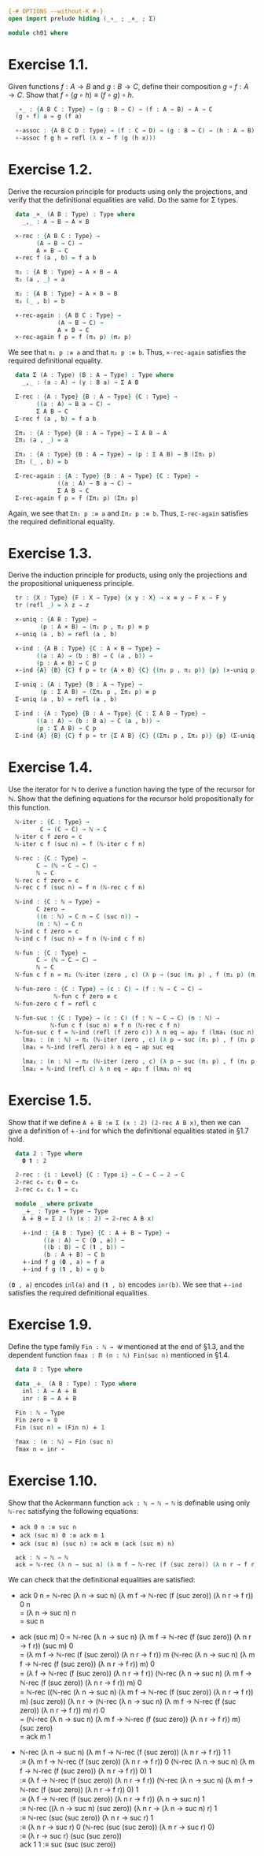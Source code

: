 ```agda
{-# OPTIONS --without-K #-}
open import prelude hiding (_∘_ ; _×_ ; Σ)

module ch01 where
```

# Exercise 1.1.

Given functions $f : A → B$ and $g : B → C$, define their composition $g ∘ f : A → C$. Show that $f ∘ (g ∘ h) ≡ (f ∘ g) ∘ h$.
```agda
  _∘_ : {A B C : Type} → (g : B → C) → (f : A → B) → A → C
  (g ∘ f) a = g (f a)

  ∘-assoc : {A B C D : Type} → (f : C → D) → (g : B → C) → (h : A → B) → f ∘ (g ∘ h) ≡ (f ∘ g) ∘ h
  ∘-assoc f g h = refl (λ x → f (g (h x)))
```

# Exercise 1.2.

Derive the recursion principle for products using only the projections, and verify that the definitional equalities are valid. Do the same for Σ types.

```agda
  data _×_ (A B : Type) : Type where
    _,_ : A → B → A × B

  ×-rec : {A B C : Type} →
        (A → B → C) →
        A × B → C
  ×-rec f (a , b) = f a b

  π₁ : {A B : Type} → A × B → A
  π₁ (a , _) = a

  π₂ : {A B : Type} → A × B → B
  π₂ (_ , b) = b

  ×-rec-again : {A B C : Type} →
              (A → B → C) →
              A × B → C
  ×-rec-again f p = f (π₁ p) (π₂ p)
```

We see that `π₁ p :≡ a` and that `π₂ p :≡ b`. Thus, `×-rec-again` satisfies the required definitional equality.

```agda
  data Σ (A : Type) (B : A → Type) : Type where
    _,_ : (a : A) → (y : B a) → Σ A B

  Σ-rec : {A : Type} {B : A → Type} {C : Type} →
        ((a : A) → B a → C) →
        Σ A B → C
  Σ-rec f (a , b) = f a b

  Σπ₁ : {A : Type} {B : A → Type} → Σ A B → A
  Σπ₁ (a , _) = a

  Σπ₂ : {A : Type} {B : A → Type} → (p : Σ A B) → B (Σπ₁ p)
  Σπ₂ (_ , b) = b

  Σ-rec-again : {A : Type} {B : A → Type} {C : Type} →
              ((a : A) → B a → C) →
              Σ A B → C
  Σ-rec-again f p = f (Σπ₁ p) (Σπ₂ p)
```

Again, we see that `Σπ₁ p :≡ a` and `Σπ₂ p :≡ b`. Thus, `Σ-rec-again` satisfies the required definitional equality.

# Exercise 1.3.

Derive the induction principle for products, using only the projections and the propositional uniqueness principle.

```agda
  tr : {X : Type} {F : X → Type} {x y : X} → x ≡ y → F x → F y
  tr (refl _) = λ z → z

  ×-uniq : {A B : Type} →
         (p : A × B) → (π₁ p , π₂ p) ≡ p
  ×-uniq (a , b) = refl (a , b)

  ×-ind : {A B : Type} {C : A × B → Type} →
        ((a : A) → (b : B) → C (a , b)) →
        (p : A × B) → C p
  ×-ind {A} {B} {C} f p = tr {A × B} {C} {(π₁ p , π₂ p)} {p} (×-uniq p) (f (π₁ p) (π₂ p))

  Σ-uniq : {A : Type} {B : A → Type} →
         (p : Σ A B) → (Σπ₁ p , Σπ₂ p) ≡ p
  Σ-uniq (a , b) = refl (a , b)

  Σ-ind : {A : Type} {B : A → Type} {C : Σ A B → Type} →
        ((a : A) → (b : B a) → C (a , b)) →
        (p : Σ A B) → C p
  Σ-ind {A} {B} {C} f p = tr {Σ A B} {C} {(Σπ₁ p , Σπ₂ p)} {p} (Σ-uniq p) (f (Σπ₁ p) (Σπ₂ p))
```

# Exercise 1.4.

Use the iterator for ℕ to derive a function having the type of the recursor for ℕ. Show that the defining equations for the recursor hold propositionally for this function.
```agda
  ℕ-iter : {C : Type} →
         C → (C → C) → ℕ → C
  ℕ-iter c f zero = c
  ℕ-iter c f (suc n) = f (ℕ-iter c f n)

  ℕ-rec : {C : Type} →
        C → (ℕ → C → C) →
        ℕ → C
  ℕ-rec c f zero = c
  ℕ-rec c f (suc n) = f n (ℕ-rec c f n)

  ℕ-ind : {C : ℕ → Type} →
        C zero →
        ((n : ℕ) → C n → C (suc n)) →
        (n : ℕ) → C n
  ℕ-ind c f zero = c
  ℕ-ind c f (suc n) = f n (ℕ-ind c f n)

  ℕ-fun : {C : Type} →
        C → (ℕ → C → C) →
        ℕ → C
  ℕ-fun c f n = π₂ (ℕ-iter (zero , c) (λ p → (suc (π₁ p) , f (π₁ p) (π₂ p))) n)

  ℕ-fun-zero : {C : Type} → (c : C) → (f : ℕ → C → C) →
             ℕ-fun c f zero ≡ c
  ℕ-fun-zero c f = refl c

  ℕ-fun-suc : {C : Type} → (c : C) (f : ℕ → C → C) (n : ℕ) →
            ℕ-fun c f (suc n) ≡ f n (ℕ-rec c f n)
  ℕ-fun-suc c f = ℕ-ind (refl (f zero c)) λ n eq → ap₂ f (lma₁ (suc n)) (ap₂ f (lma₁ n) (lma₂ n)) where
    lma₁ : (n : ℕ) → π₁ (ℕ-iter (zero , c) (λ p → suc (π₁ p) , f (π₁ p) (π₂ p)) n) ≡ n
    lma₁ = ℕ-ind (refl zero) λ n eq → ap suc eq

    lma₂ : (n : ℕ) → π₂ (ℕ-iter (zero , c) (λ p → suc (π₁ p) , f (π₁ p) (π₂ p)) n) ≡ ℕ-rec c f n
    lma₂ = ℕ-ind (refl c) λ n eq → ap₂ f (lma₁ n) eq
```

# Exercise 1.5.

Show that if we define `A ∔ B :≡ Σ (x : 𝟚) (𝟚-rec A B x)`, then we can give a definition of `∔-ind` for which the definitional equalities stated in §1.7 hold.
```agda
  data 𝟚 : Type where
    𝟎 𝟏 : 𝟚

  𝟚-rec : {i : Level} {C : Type i} → C → C → 𝟚 → C
  𝟚-rec c₀ c₁ 𝟎 = c₀
  𝟚-rec c₀ c₁ 𝟏 = c₁

  module _ where private
    _∔_ : Type → Type → Type
    A ∔ B = Σ 𝟚 (λ (x : 𝟚) → 𝟚-rec A B x)

    ∔-ind : {A B : Type} {C : A ∔ B → Type} →
          ((a : A) → C (𝟎 , a)) →
          ((b : B) → C (𝟏 , b)) →
          (b : A ∔ B) → C b
    ∔-ind f g (𝟎 , a) = f a
    ∔-ind f g (𝟏 , b) = g b
```

`(𝟎 , a)` encodes `inl(a)` and `(𝟏 , b)` encodes `inr(b)`. We see that `∔-ind` satisfies the required definitional equalities.

# Exercise 1.9.

Define the type family `Fin : ℕ → 𝓤` mentioned at the end of §1.3, and the dependent function `fmax : Π (n : ℕ) Fin(suc n)` mentioned in §1.4.
```agda
  data 𝟘 : Type where

  data _∔_ (A B : Type) : Type where
    inl : A → A ∔ B
    inr : B → A ∔ B
    
  Fin : ℕ → Type
  Fin zero = 𝟘
  Fin (suc n) = (Fin n) ∔ 𝟙

  fmax : (n : ℕ) → Fin (suc n)
  fmax n = inr ⋆
```

# Exercise 1.10.

Show that the Ackermann function `ack : ℕ → ℕ → ℕ` is definable using only `ℕ-rec` satisfying the following equations:
- `ack 0 n :≡ suc n`
- `ack (suc m) 0 :≡ ack m 1`
- `ack (suc m) (suc n) :≡ ack m (ack (suc m) n)`

```agda
  ack : ℕ → ℕ → ℕ
  ack = ℕ-rec (λ n → suc n) (λ m f → ℕ-rec (f (suc zero)) (λ n r → f r))
```

We can check that the definitional equalities are satisfied:

- ack 0 n = ℕ-rec (λ n → suc n) (λ m f → ℕ-rec (f (suc zero)) (λ n r → f r)) 0 n  
    = (λ n → suc n) n  
    = suc n

- ack (suc m) 0 = ℕ-rec (λ n → suc n) (λ m f → ℕ-rec (f (suc zero)) (λ n r → f r)) (suc m) 0  
    = (λ m f → ℕ-rec (f (suc zero)) (λ n r → f r)) m (ℕ-rec (λ n → suc n) (λ m f → ℕ-rec (f (suc zero)) (λ n r → f r)) m) 0  
    = (λ f → ℕ-rec (f (suc zero)) (λ n r → f r)) (ℕ-rec (λ n → suc n) (λ m f → ℕ-rec (f (suc zero)) (λ n r → f r)) m) 0  
    = ℕ-rec ((ℕ-rec (λ n → suc n) (λ m f → ℕ-rec (f (suc zero)) (λ n r → f r)) m) (suc zero)) (λ n r → (ℕ-rec (λ n → suc n) (λ m f → ℕ-rec (f (suc zero)) (λ n r → f r)) m) r) 0  
    = (ℕ-rec (λ n → suc n) (λ m f → ℕ-rec (f (suc zero)) (λ n r → f r)) m) (suc zero)  
    = ack m 1

- ℕ-rec (λ n → suc n) (λ m f → ℕ-rec (f (suc zero)) (λ n r → f r)) 1 1  
          :≡ (λ m f → ℕ-rec (f (suc zero)) (λ n r → f r)) 0 (ℕ-rec (λ n → suc n) (λ m f → ℕ-rec (f (suc zero)) (λ n r → f r)) 0) 1  
          :≡ (λ f → ℕ-rec (f (suc zero)) (λ n r → f r)) (ℕ-rec (λ n → suc n) (λ m f → ℕ-rec (f (suc zero)) (λ n r → f r)) 0) 1  
          :≡ (λ f → ℕ-rec (f (suc zero)) (λ n r → f r)) (λ n → suc n) 1  
          :≡ ℕ-rec ((λ n → suc n) (suc zero)) (λ n r → (λ n → suc n) r) 1  
          :≡ ℕ-rec (suc (suc zero)) (λ n r → suc r) 1  
          :≡ (λ n r → suc r) 0 (ℕ-rec (suc (suc zero)) (λ n r → suc r) 0)  
          :≡ (λ r → suc r) (suc (suc zero))  
  ack 1 1 :≡ suc (suc (suc zero))
